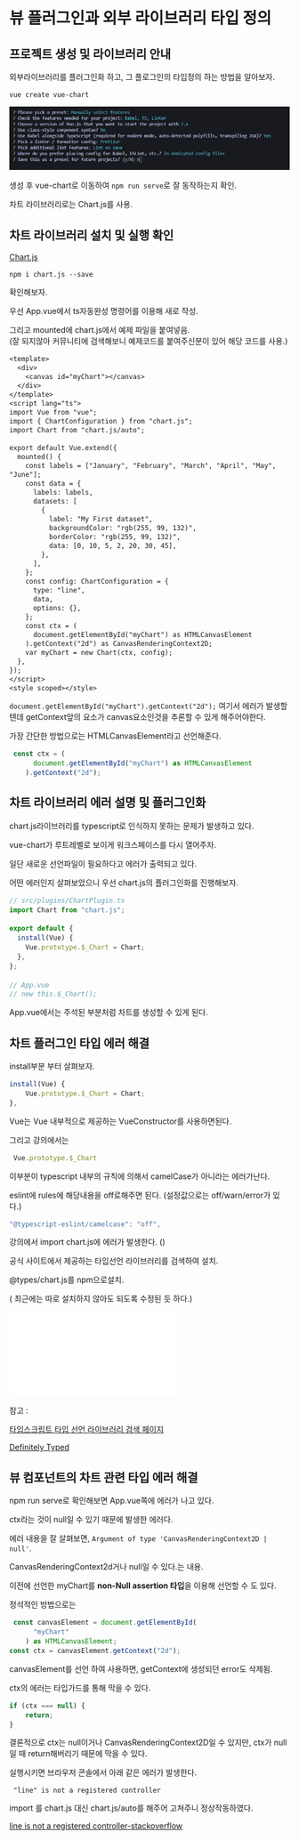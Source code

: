 # 뷰 플러그인과 외부 라이브러리 타입 정의

## 프로젝트 생성 및 라이브러리 안내

외부라이브러리를 플러그인화 하고, 그 플로그인의 타입정의 하는 방법을 알아보자.

```shell
vue create vue-chart
```

![create-chart-project](./readme_images/13_create-chart-project.png)

생성 후 vue-chart로 이동하여 `npm run serve`로 잘 동작하는지 확인.

차트 라이브러리로는 Chart.js를 사용.



## 차트 라이브러리 설치 및 실행 확인

[Chart.js](https://www.chartjs.org/)

```shell
npm i chart.js --save
```

확인해보자.



우선 App.vue에서 ts자동완성 명령어를 이용해 새로 작성.

그리고 mounted에 chart.js에서 예제 파일을 붙여넣음.<br/>(잘 되지않아 커뮤니티에 검색해보니 예제코드를 붙여주신분이 있어 해당 코드를 사용.)

```vue
<template>
  <div>
    <canvas id="myChart"></canvas>
  </div>
</template>
<script lang="ts">
import Vue from "vue";
import { ChartConfiguration } from "chart.js";
import Chart from "chart.js/auto";

export default Vue.extend({
  mounted() {
    const labels = ["January", "February", "March", "April", "May", "June"];
    const data = {
      labels: labels,
      datasets: [
        {
          label: "My First dataset",
          backgroundColor: "rgb(255, 99, 132)",
          borderColor: "rgb(255, 99, 132)",
          data: [0, 10, 5, 2, 20, 30, 45],
        },
      ],
    };
    const config: ChartConfiguration = {
      type: "line",
      data,
      options: {},
    };
    const ctx = (
      document.getElementById("myChart") as HTMLCanvasElement
    ).getContext("2d") as CanvasRenderingContext2D;
    var myChart = new Chart(ctx, config);
  },
});
</script>
<style scoped></style>
```

`document.getElementById("myChart").getContext("2d");` 여기서 에러가 발생할텐데 getContext앞의 요소가 canvas요소인것을 추론할 수 있게 해주어야한다.

가장 간단한 방법으로는 HTMLCanvasElement라고 선언해준다.

```typescript
 const ctx = (
      document.getElementById("myChart") as HTMLCanvasElement
    ).getContext("2d");
```



## 차트 라이브러리 에러 설명 및 플러그인화

chart.js라이브러리를 typescript로 인식하지 못하는 문제가 발생하고 있다.

vue-chart가 루트레벨로 보이게 워크스페이스를 다시 열어주자.

일단 새로운 선언파일이 필요하다고 에러가 출력되고 있다.

어떤 에러인지 살펴보았으니 우선 chart.js의 플러그인화를 진행해보자.

```typescript
// src/plugins/ChartPlugin.ts
import Chart from "chart.js";

export default {
  install(Vue) {
    Vue.prototype.$_Chart = Chart;
  },
};

// App.vue
// new this.$_Chart();
```

App.vue에서는 주석된 부분처럼  차트를 생성할 수 있게 된다.



## 차트 플러그인 타입 에러 해결

install부분 부터 살펴보자.

```typescript
install(Vue) {
    Vue.prototype.$_Chart = Chart;
},
```

Vue는 Vue 내부적으로 제공하는 VueConstructor를 사용하면된다.

그리고 강의에서는 

```typescript
 Vue.prototype.$_Chart
```

이부분이 typescript 내부의 규칙에 의해서 camelCase가 아니라는 에러가난다.

eslint에 rules에 해당내용을 off로해주면 된다. (설정값으로는 off/warn/error가 있다.)

```typescript
"@typescript-eslint/camelcase": "off",
```



강의에서 import chart.js에 에러가 발생한다. ()

공식 사이트에서 제공하는 타입선언 라이브러리를 검색하여 설치.

@types/chart.js를 npm으로설치.

( 최근에는  따로 설치하지 않아도 되도록 수정된 듯 하다.)

![search-chart.js](./readme_images/13_search-chart.js)

참고 : 

[타입스크립트 타입 선언 라이브러리 검색 페이지](https://www.typescriptlang.org/dt/search?search=chart.js)

[Definitely Typed](https://github.com/DefinitelyTyped/DefinitelyTyped)



## 뷰 컴포넌트의 차트 관련 타입 에러 해결

npm run serve로 확인해보면 App.vue쪽에 에러가 나고 있다. 

ctx라는 것이 null일 수 있기 때문에 발생한 에러다.

에러 내용을 잘 살펴보면, `Argument of type 'CanvasRenderingContext2D | null'`.

CanvasRenderingContext2d거나 null일 수 있다.는 내용.

이전에 선언한 myChart를 **non-Null assertion 타입**을 이용해 선언할 수 도 있다.

정석적인 방법으로는

```typescript
 const canvasElement = document.getElementById(
      "myChart"
    ) as HTMLCanvasElement;
const ctx = canvasElement.getContext("2d");
```

canvasElement를 선언 하여 사용하면, getContext에 생성되던 error도 삭제됨.

ctx의 에러는 타입가드를 통해 막을 수 있다.

```typescript
if (ctx === null) {
    return;
}
```

결론적으로 ctx는 null이거나 CanvasRenderingContext2D일 수 있지만, ctx가 null일 때 return해버리기 때문에 막을 수 있다.

실행시키면 브라우저 콘솔에서 아래 같은 에러가 발생한다.

```text
 "line" is not a registered controller
```

import 를 chart.js 대신 chart.js/auto를 해주어 고쳐주니 정상작동하였다.

[line is not a registered controller-stackoverflow](https://stackoverflow.com/questions/67060070/chart-js-core-js6162-error-error-line-is-not-a-registered-controller)